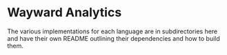 Wayward Analytics
=================

The various implementations for each language are in subdirectories here
and have their own README outlining their dependencies and how to build
them.

